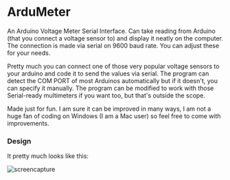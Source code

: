 # ArduMeter
An Arduino Voltage Meter Serial Interface. Can take reading from Arduino (that you connect a voltage sensor to) and display it neatly on the computer. The connection is made via serial on 9600 baud rate. You can adjust these for your needs. 

Pretty much you can connect one of those very popular voltage sensors to your arduino and code it to send the values via serial. The program can detect the COM PORT of most Arduinos automatically but if it doesn't, you can specify it manually. The program can be modified to work with those Serial-ready multimeters if you want too, but that's outside the scope.

Made just for fun. I am sure it can be improved in many ways, I am not a huge fan of coding on Windows (I am a Mac user) so feel free to come with improvements.

### Design
It pretty much looks like this:

![screencapture](https://user-images.githubusercontent.com/15067741/39961053-2a19ceaa-5626-11e8-8fda-1c099a2414fd.PNG)
